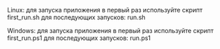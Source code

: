 Linux:
  для запуска приложения в первый раз используйте скрипт first_run.sh
  для последующих запусков: run.sh

Windows:
  для запуска приложения в первый раз используйте скрипт first_run.ps1
  для последующих запусков: run.ps1
